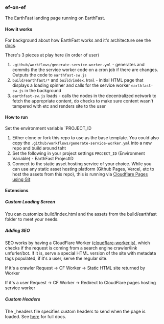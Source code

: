 ### ef-on-ef

The EarthFast landing page running on EarthFast.

#### How it works

For background about how EarthFast works and it's architecture see the [docs](https://docs.earthfast.com).

There's 3 pieces at play here (in order of user)
1. `.github/workflows/generate-service-worker.yml` - generates and commits the the service worker code on a cron job if there are changes. Outputs the code to `earthfast-sw.js`
2. `build/earthfast/*` and `build/index.html` - initial HTML page that displays a loading spinner and calls for the service worker `earthfast-sw.js` in the background
3. `earthfast-sw.js` loads - calls the nodes in the decentralized network to fetch the appropriate content, do checks to make sure content wasn't tampered with etc and renders site to the user

#### How to run

 Set the environment variable `PROJECT_ID
1. Either clone or fork this repo to use as the base template. You could also copy the `.github/workflows/generate-service-worker.yml` into a new repo and build around taht
2. Set the following in your project settings
`PROJECT_ID` (Environment Variable) - EarthFast ProjectID
3. Connect to the static asset hosting service of your choice. While you can use any static asset hosting platform (Github Pages, Vercel, etc to host the assets from this repo), this is running via [Cloudflare Pages using Git](https://developers.cloudflare.com/pages/framework-guides/deploy-anything/#deploy-with-cloudflare-pages)


#### Extensions

##### Custom Loading Screen

You can customize build/index.html and the assets from the build/earthfast folder to meet your needs.

##### Adding SEO 
SEO works by having a CloudFlare Worker ([cloudflare-worker.js](cloudflare-worker.js)), which checks if the request is coming from a search engine crawler/link unfurler/bot. If it is, serve a special HTML version of the site with metadata tags populated, if it's a user, serve the regular site.

If it's a crawler
Request -> CF Worker -> Static HTML site returned by Worker

If it's a user
Request -> CF Worker -> Redirect to CloudFlare pages hosting service worker

##### Custom Headers
The _headers file specifies custom headers to send when the page is loaded. See [here](https://developers.cloudflare.com/pages/configuration/headers) for full docs.